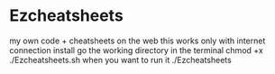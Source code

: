 # Ezcheatsheets
my own code + cheatsheets on the web
this works only with internet connection
install
go the working directory in the terminal
chmod +x ./Ezcheatsheets.sh
when you want to run it
./Ezcheatsheets
